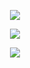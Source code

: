 <p align="center">
  <tr>
    <td align="center" style="padding=0;width=50%;">
      <a href="https://github.com/grian32">
      <img src="https://github-readme-stats.vercel.app/api?username=grian32&theme=gotham&show_icons=true&hide_border=true&count_private=true" />
    </td>
  </tr>
</p>

<p align="center">
  <tr>
    <td align="center" style="padding=0;width=50%;">
      <a href="https://github.com/grian32">
      <img src="https://github-readme-streak-stats.herokuapp.com/?user=grian32&theme=gotham&hide_border=true" />
    </td>
  </tr>
</p>


<p align="center">
  <tr>
    <td align="center" style="padding=0;width=50%;">
      <a href="https://github.com/grian32">
      <img src="https://github-readme-stats.vercel.app/api/top-langs/?username=grian32&theme=gotham&show_icons=true&hide_border=true&layout=compact" />
    </td>
  </tr>
</p>
